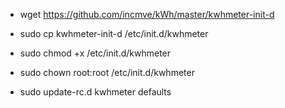 * wget https://github.com/incmve/kWh/master/kwhmeter-init-d

* sudo cp kwhmeter-init-d /etc/init.d/kwhmeter

* sudo chmod +x /etc/init.d/kwhmeter

* sudo chown root:root /etc/init.d/kwhmeter

* sudo update-rc.d kwhmeter defaults

